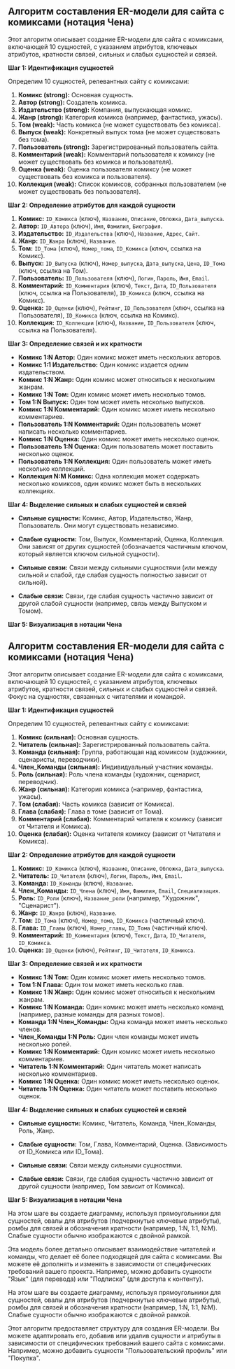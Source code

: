 ## Алгоритм составления ER-модели для сайта с комиксами (нотация Чена)

Этот алгоритм описывает создание ER-модели для сайта с комиксами, включающей 10 сущностей, с указанием атрибутов, ключевых атрибутов, кратности связей, сильных и слабых сущностей и связей.

**Шаг 1: Идентификация сущностей**

Определим 10 сущностей, релевантных сайту с комиксами:

1. **Комикс (strong):**  Основная сущность.
2. **Автор (strong):**  Создатель комикса.
3. **Издательство (strong):**  Компания, выпускающая комикс.
4. **Жанр (strong):**  Категория комикса (например, фантастика, ужасы).
5. **Том (weak):**  Часть комикса (не может существовать без комикса).
6. **Выпуск (weak):**  Конкретный выпуск тома (не может существовать без тома).
7. **Пользователь (strong):**  Зарегистрированный пользователь сайта.
8. **Комментарий (weak):**  Комментарий пользователя к комиксу (не может существовать без комикса и пользователя).
9. **Оценка (weak):**  Оценка пользователя комиксу (не может существовать без комикса и пользователя).
10. **Коллекция (weak):**  Список комиксов, собранных пользователем (не может существовать без пользователя).


**Шаг 2: Определение атрибутов для каждой сущности**

1. **Комикс:**  `ID_Комикса` (ключ), `Название`, `Описание`, `Обложка`, `Дата_выпуска`.
2. **Автор:** `ID_Автора` (ключ), `Имя`, `Фамилия`, `Биография`.
3. **Издательство:** `ID_Издательства` (ключ), `Название`, `Адрес`, `Сайт`.
4. **Жанр:** `ID_Жанра` (ключ), `Название`.
5. **Том:** `ID_Тома` (ключ), `Номер_тома`, `ID_Комикса` (ключ, ссылка на Комикс).
6. **Выпуск:** `ID_Выпуска` (ключ), `Номер_выпуска`, `Дата_выпуска`, `Цена`, `ID_Тома` (ключ, ссылка на Том).
7. **Пользователь:** `ID_Пользователя` (ключ), `Логин`, `Пароль`, `Имя`, `Email`.
8. **Комментарий:** `ID_Комментария` (ключ), `Текст`, `Дата`, `ID_Пользователя` (ключ, ссылка на Пользователя), `ID_Комикса` (ключ, ссылка на Комикс).
9. **Оценка:** `ID_Оценки` (ключ), `Рейтинг`, `ID_Пользователя` (ключ, ссылка на Пользователя), `ID_Комикса` (ключ, ссылка на Комикс).
10. **Коллекция:** `ID_Коллекции` (ключ), `Название`, `ID_Пользователя` (ключ, ссылка на Пользователя).


**Шаг 3: Определение связей и их кратности**

* **Комикс 1:N Автор:** Один комикс может иметь нескольких авторов.
* **Комикс 1:1 Издательство:** Один комикс издается одним издательством.
* **Комикс 1:N Жанр:** Один комикс может относиться к нескольким жанрам.
* **Комикс 1:N Том:** Один комикс может иметь несколько томов.
* **Том 1:N Выпуск:** Один том может иметь несколько выпусков.
* **Комикс 1:N Комментарий:** Один комикс может иметь несколько комментариев.
* **Пользователь 1:N Комментарий:** Один пользователь может написать несколько комментариев.
* **Комикс 1:N Оценка:** Один комикс может иметь несколько оценок.
* **Пользователь 1:N Оценка:** Один пользователь может поставить несколько оценок.
* **Пользователь 1:N Коллекция:** Один пользователь может иметь несколько коллекций.
* **Коллекция N:M Комикс:** Одна коллекция может содержать несколько комиксов, один комикс может быть в нескольких коллекциях.


**Шаг 4: Выделение сильных и слабых сущностей и связей**

* **Сильные сущности:** Комикс, Автор, Издательство, Жанр, Пользователь.  Они могут существовать независимо.
* **Слабые сущности:** Том, Выпуск, Комментарий, Оценка, Коллекция.  Они зависят от других сущностей (обозначается частичным ключом, который является ключом сильной сущности).

* **Сильные связи:**  Связи между сильными сущностями (или между сильной и слабой, где слабая сущность полностью зависит от сильной).
* **Слабые связи:**  Связи, где слабая сущность частично зависит от другой слабой сущности (например, связь между Выпуском и Томом).


**Шаг 5: Визуализация в нотации Чена**

















## Алгоритм составления ER-модели для сайта с комиксами (нотация Чена)

Этот алгоритм описывает создание ER-модели для сайта с комиксами, включающей 10 сущностей, с указанием атрибутов, ключевых атрибутов, кратности связей, сильных и слабых сущностей и связей.  Фокус на сущностях, связанных с читателями и командой.

**Шаг 1: Идентификация сущностей**

Определим 10 сущностей, релевантных сайту с комиксами:

1. **Комикс (сильная):**  Основная сущность.
2. **Читатель (сильная):** Зарегистрированный пользователь сайта.
3. **Команда (сильная):** Группа, работающая над комиксом (художники, сценаристы, переводчики).
4. **Член_Команды (сильная):**  Индивидуальный участник команды.
5. **Роль (сильная):**  Роль члена команды (художник, сценарист, переводчик).
6. **Жанр (сильная):**  Категория комикса (например, фантастика, ужасы).
7. **Том (слабая):**  Часть комикса (зависит от Комикса).
8. **Глава (слабая):**  Глава в томе (зависит от Тома).
9. **Комментарий (слабая):**  Комментарий читателя к комиксу (зависит от Читателя и Комикса).
10. **Оценка (слабая):**  Оценка читателя комиксу (зависит от Читателя и Комикса).


**Шаг 2: Определение атрибутов для каждой сущности**

1. **Комикс:** `ID_Комикса` (ключ), `Название`, `Описание`, `Обложка`, `Дата_выпуска`.
2. **Читатель:** `ID_Читателя` (ключ), `Логин`, `Пароль`, `Имя`, `Email`.
3. **Команда:** `ID_Команды` (ключ), `Название`.
4. **Член_Команды:** `ID_Члена` (ключ), `Имя`, `Фамилия`, `Email`, `Специализация`.
5. **Роль:** `ID_Роли` (ключ), `Название_роли` (например, "Художник", "Сценарист").
6. **Жанр:** `ID_Жанра` (ключ), `Название`.
7. **Том:** `ID_Тома` (ключ), `Номер_тома`, `ID_Комикса` (частичный ключ).
8. **Глава:** `ID_Главы` (ключ), `Номер_главы`, `ID_Тома` (частичный ключ).
9. **Комментарий:** `ID_Комментария` (ключ), `Текст`, `Дата`, `ID_Читателя`, `ID_Комикса`.
10. **Оценка:** `ID_Оценки` (ключ), `Рейтинг`, `ID_Читателя`, `ID_Комикса`.


**Шаг 3: Определение связей и их кратности**

* **Комикс 1:N Том:** Один комикс может иметь несколько томов.
* **Том 1:N Глава:** Один том может иметь несколько глав.
* **Комикс 1:N Жанр:** Один комикс может относиться к нескольким жанрам.
* **Комикс 1:N Команда:** Один комикс может иметь несколько команд (например, разные команды для разных томов).
* **Команда 1:N Член_Команды:** Одна команда может иметь несколько членов.
* **Член_Команды 1:N Роль:** Один член команды может иметь несколько ролей.
* **Комикс 1:N Комментарий:** Один комикс может иметь несколько комментариев.
* **Читатель 1:N Комментарий:** Один читатель может написать несколько комментариев.
* **Комикс 1:N Оценка:** Один комикс может иметь несколько оценок.
* **Читатель 1:N Оценка:** Один читатель может поставить несколько оценок.


**Шаг 4: Выделение сильных и слабых сущностей и связей**

* **Сильные сущности:** Комикс, Читатель, Команда, Член_Команды, Роль, Жанр.
* **Слабые сущности:** Том, Глава, Комментарий, Оценка.  (Зависимость от ID_Комикса или ID_Тома).

* **Сильные связи:**  Связи между сильными сущностями.
* **Слабые связи:**  Связи, где слабая сущность частично зависит от другой сущности (например, Том зависит от Комикса).


**Шаг 5: Визуализация в нотации Чена**

На этом шаге вы создаете диаграмму, используя прямоугольники для сущностей, овалы для атрибутов (подчеркнутые ключевые атрибуты), ромбы для связей и обозначения кратности (например, 1:N, 1:1, N:M).  Слабые сущности обычно изображаются с двойной рамкой.


Эта модель более детально описывает взаимодействие читателей и команды, что делает её более подходящей для сайта с комиксами.  Вы можете её дополнять и изменять в зависимости от специфических требований вашего проекта.  Например, можно добавить сущности "Язык" (для перевода) или "Подписка" (для доступа к контенту).

На этом шаге вы создаете диаграмму, используя прямоугольники для сущностей, овалы для атрибутов (подчеркнутые ключевые атрибуты), ромбы для связей и обозначения кратности (например, 1:N, 1:1, N:M).  Слабые сущности обычно изображаются с двойной рамкой.


Этот алгоритм предоставляет структуру для создания ER-модели.  Вы можете адаптировать его, добавив или удалив сущности и атрибуты в зависимости от специфических требований вашего сайта с комиксами.  Например, можно добавить сущности "Пользовательский профиль" или "Покупка".
